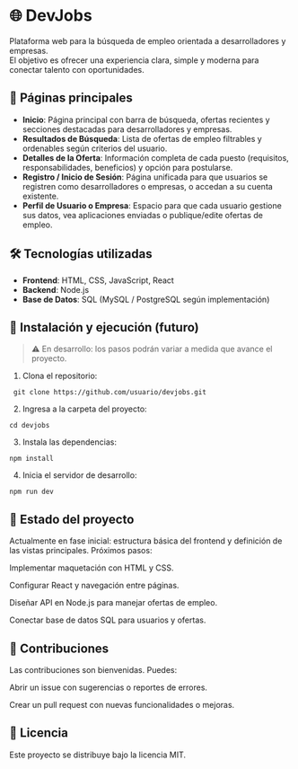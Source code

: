 # 🌐 DevJobs

Plataforma web para la búsqueda de empleo orientada a desarrolladores y empresas.  
El objetivo es ofrecer una experiencia clara, simple y moderna para conectar talento con oportunidades.

## 📑 Páginas principales

- **Inicio**: Página principal con barra de búsqueda, ofertas recientes y secciones destacadas para desarrolladores y empresas.  
- **Resultados de Búsqueda**: Lista de ofertas de empleo filtrables y ordenables según criterios del usuario.  
- **Detalles de la Oferta**: Información completa de cada puesto (requisitos, responsabilidades, beneficios) y opción para postularse.  
- **Registro / Inicio de Sesión**: Página unificada para que usuarios se registren como desarrolladores o empresas, o accedan a su cuenta existente.  
- **Perfil de Usuario o Empresa**: Espacio para que cada usuario gestione sus datos, vea aplicaciones enviadas o publique/edite ofertas de empleo.  

## 🛠️ Tecnologías utilizadas

- **Frontend**: HTML, CSS, JavaScript, React  
- **Backend**: Node.js  
- **Base de Datos**: SQL (MySQL / PostgreSQL según implementación)  

## 🚀 Instalación y ejecución (futuro)

> ⚠️ En desarrollo: los pasos podrán variar a medida que avance el proyecto.

1. Clona el repositorio:

``` git clone https://github.com/usuario/devjobs.git```

2. Ingresa a la carpeta del proyecto: 

```cd devjobs```

3. Instala las dependencias:

```npm install```

4. Inicia el servidor de desarrollo:

```npm run dev```


## 📌 Estado del proyecto

Actualmente en fase inicial: estructura básica del frontend y definición de las vistas principales.
Próximos pasos:

Implementar maquetación con HTML y CSS.

Configurar React y navegación entre páginas.

Diseñar API en Node.js para manejar ofertas de empleo.

Conectar base de datos SQL para usuarios y ofertas.

## 🤝 Contribuciones

Las contribuciones son bienvenidas. Puedes:

Abrir un issue con sugerencias o reportes de errores.

Crear un pull request con nuevas funcionalidades o mejoras.

## 📄 Licencia

Este proyecto se distribuye bajo la licencia MIT.
